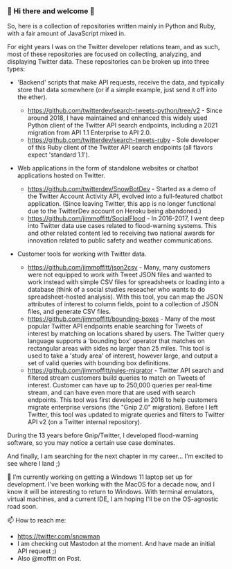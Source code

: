 ### 👋 Hi there and welcome 👋

So, here is a collection of repositories written mainly in Python and Ruby, with a fair amount of JavaScript mixed in. 

For eight years I was on the Twitter developer relations team, and as such, most of these repositories are focused on collecting, analyzing, and displaying Twitter data. These repositories can be broken up into three types:

- 'Backend' scripts that make API requests, receive the data, and typically store that data somewhere (or if a simple example, just send it off into the ether). 
  - https://github.com/twitterdev/search-tweets-python/tree/v2 - Since around 2018, I have maintained and enhanced this widely used Python client of the Twitter API search endpoints, including a 2021 migration from API 1.1 Enterprise to API 2.0.
  - https://github.com/twitterdev/search-tweets-ruby - Sole developer of this Ruby client of the Twitter API search endpoints (all flavors expect 'standard 1.1'). 

- Web applications in the form of standalone websites or chatbot applications hosted on Twitter. 
  - https://github.com/twitterdev/SnowBotDev - Started as a demo of the Twitter Account Activity API, evolved into a full-featured chatbot application. (Since leaving Twitter, this app is no longer functional due to the TwitterDev account on Heroku being abandoned.)
  - https://github.com/jimmoffitt/SocialFlood - In 2016-2017, I went deep into Twitter data use cases related to flood-warning systems. This and other related content led to receiving two national awards for innovation related to public safety and weather communications. 

- Customer tools for working with Twitter data. 
  - https://github.com/jimmoffitt/json2csv - Many, many customers were not equipped to work with Tweet JSON files and wanted to work instead with simple CSV files for spreadsheets or loading into a database (think of a social studies reseacher who wants to do spreadsheet-hosted analysis). With this tool, you can map the JSON attributes of interest to column fields, point to a collection of JSON files, and generate CSV files.  
  - https://github.com/jimmoffitt/bounding-boxes - Many of the most popular Twitter API endpoints enable searching for Tweets of interest by matching on locations shared by users. The Twitter query language supports a 'bounding box' operator that matches on rectangular areas with sides no larger than 25 miles. This tool is used to take a 'study area' of interest, however large, and output a set of valid queries with bounding box definitions.
  - https://github.com/jimmoffitt/rules-migrator - Twitter API search and filtered stream customers build queries to match on Tweets of interest. Customer can have up to 250,000 queries per real-time stream, and can have even more that are used with search endpoints. This tool was first developed in 2016 to help customers migrate enterprise versions (the "Gnip 2.0" migration). Before I left Twitter, this tool was updated to migrate queries and filters to Twitter API v2 (on a Twitter internal repository).

During the 13 years before Gnip/Twitter, I developed flood-warning software, so you may notice a certain use case dominates. 

And finally, I am searching for the next chapter in my career... I'm excited to see where I land ;) 

🔭 I’m currently working on getting a Windows 11 laptop set up for development. I've been working with the MacOS for a decade now, and I know it will be interesting to return to Windows. With terminal emulators, virtual machines, and a current IDE, I am hoping I'll be on the OS-agnostic road soon. 

📫 How to reach me: 
* https://twitter.com/snowman 
* I am checking out Mastodon at the moment. And have made an initial API request ;) 
* Also @moffitt on Post. 


<!--
**jimmoffitt/jimmoffitt** is a ✨ _special_ ✨ repository because its `README.md` (this file) appears on your GitHub profile.

Here are some ideas to get you started:

- 🔭 I’m currently working on ...
- 🌱 I’m currently learning ...
- 👯 I’m looking to collaborate on ...
- 🤔 I’m looking for help with ...
- 💬 Ask me about ...
- 📫 How to reach me: ...
- 😄 Pronouns: ...
- ⚡ Fun fact: ...
-->
